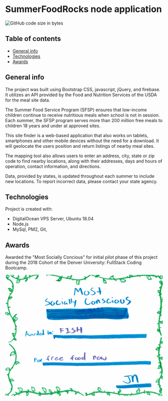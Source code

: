 # SummerFoodRocks node application

![GitHub code size in bytes](https://img.shields.io/github/languages/code-size/martinvicknair/summerfoodrocks-node.svg?style=popout)

## Table of contents
* [General info](#general-info)
* [Technologies](#technologies)
* [Awards](#awards)

## General info
The project was built using Bootstrap CSS, javascript, jQuery, and firebase. It utilizes an API provided by the Food and Nutrition Services of the USDA for the meal site data.

The Summer Food Service Program (SFSP) ensures that low-income children continue to receive nutritious meals when school is not in session. Each summer, the SFSP program serves more than 200 million free meals to children 18 years and under at approved sites.

This site finder is a web-based application that also works on tablets, smartphones and other mobile devices without the need for a download. It will geolocate the users position and return listings of nearby meal sites.

The mapping tool also allows users to enter an address, city, state or zip code to find nearby locations, along with their addresses, days and hours of operation, contact information, and directions.

Data, provided by states, is updated throughout each summer to include new locations. To report incorrect data, please contact your state agency.

## Technologies
Project is created with:
* DigitalOcean VPS Server, Ubuntu 18.04
* Node.js
* MySql, PM2, Git, 

## Awards
Awarded the "Most Socially Concious" for initial pilot phase of this project during the 2018 Cohort of the Denver University: FullStack Coding Bootcamp.

![image info](./public/assets/images/bootcamp-award.png)
